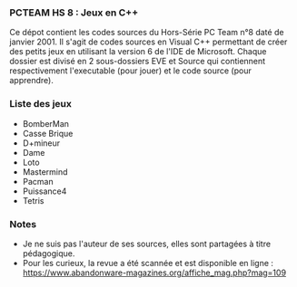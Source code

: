 ### PCTEAM HS 8 : Jeux en C++

Ce dépot contient les codes sources du Hors-Série PC Team n°8 daté de janvier 2001. Il s'agit de codes sources en Visual C++ permettant de créer des petits jeux en utilisant la version 6 de l'IDE de Microsoft. Chaque dossier est divisé en 2 sous-dossiers EVE et Source qui contiennent respectivement l'executable (pour jouer) et le code source (pour apprendre).

### Liste des jeux

* BomberMan
* Casse Brique
* D+mineur
* Dame
* Loto
* Mastermind
* Pacman
* Puissance4
* Tetris

### Notes 

* Je ne suis pas l'auteur de ses sources, elles sont partagées à titre pédagogique.
* Pour les curieux, la revue a été scannée et est disponible en ligne : 
https://www.abandonware-magazines.org/affiche_mag.php?mag=109